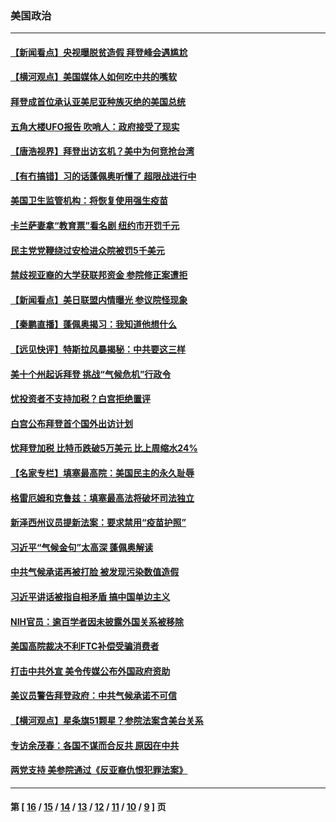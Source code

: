 ### 美国政治
---
#### [【新闻看点】央视曝脱贫造假 拜登峰会遇尴尬](../../pages/ncid1078159/n12903139.md) 
#### [【横河观点】美国媒体人如何吃中共的嘴软](../../pages/ncid1078159/n12903156.md) 
#### [拜登成首位承认亚美尼亚种族灭绝的美国总统](../../pages/ncid1078159/n12902905.md) 
#### [五角大楼UFO报告 吹哨人：政府接受了现实](../../pages/ncid1078159/n12902746.md) 
#### [【唐浩视界】拜登出访玄机？美中为何竞抢台湾](../../pages/ncid1078159/n12902436.md) 
#### [【有冇搞错】习的话蓬佩奥听懂了 超限战进行中](../../pages/ncid1078159/n12901484.md) 
#### [美国卫生监管机构：将恢复使用强生疫苗](../../pages/ncid1078159/n12902155.md) 
#### [卡兰萨妻拿“教育票”看名剧 纽约市开罚千元](../../pages/ncid1078159/n12901976.md) 
#### [民主党党鞭绕过安检进众院被罚5千美元](../../pages/ncid1078159/n12901830.md) 
#### [禁歧视亚裔的大学获联邦资金 参院修正案遭拒](../../pages/ncid1078159/n12901838.md) 
#### [【新闻看点】美日联盟内情曝光 参议院怪现象](../../pages/ncid1078159/n12901170.md) 
#### [【秦鹏直播】蓬佩奥揭习：我知道他想什么](../../pages/ncid1078159/n12901540.md) 
#### [【远见快评】特斯拉风暴揭秘：中共要这三样](../../pages/ncid1078159/n12901519.md) 
#### [美十个州起诉拜登 挑战“气候危机”行政令](../../pages/ncid1078159/n12901504.md) 
#### [忧投资者不支持加税？白宫拒绝置评](../../pages/ncid1078159/n12901222.md) 
#### [白宫公布拜登首个国外出访计划](../../pages/ncid1078159/n12901227.md) 
#### [忧拜登加税 比特币跌破5万美元 比上周缩水24%](../../pages/ncid1078159/n12901205.md) 
#### [【名家专栏】填塞最高院：美国民主的永久耻辱](../../pages/ncid1078159/n12900598.md) 
#### [格雷厄姆和克鲁兹：填塞最高法将破坏司法独立](../../pages/ncid1078159/n12901097.md) 
#### [新泽西州议员提新法案：要求禁用“疫苗护照”](../../pages/ncid1078159/n12899080.md) 
#### [习近平“气候金句”太高深 蓬佩奥解读](../../pages/ncid1078159/n12900990.md) 
#### [中共气候承诺再被打脸 被发现污染数值造假](../../pages/ncid1078159/n12900385.md) 
#### [习近平讲话被指自相矛盾 搞中国单边主义](../../pages/ncid1078159/n12900904.md) 
#### [NIH官员：逾百学者因未披露外国关系被移除](../../pages/ncid1078159/n12900573.md) 
#### [美国高院裁决不利FTC补偿受骗消费者](../../pages/ncid1078159/n12900668.md) 
#### [打击中共外宣 美令传媒公布外国政府资助](../../pages/ncid1078159/n12900339.md) 
#### [美议员警告拜登政府：中共气候承诺不可信](../../pages/ncid1078159/n12899435.md) 
#### [【横河观点】星条旗51颗星？参院法案含美台关系](../../pages/ncid1078159/n12899168.md) 
#### [专访余茂春：各国不谋而合反共 原因在中共](../../pages/ncid1078159/n12899281.md) 
#### [两党支持 美参院通过《反亚裔仇恨犯罪法案》](../../pages/ncid1078159/n12899160.md) 

---
#### 第 [ [16](./16.md) / [15](./15.md) / [14](./14.md) / [13](./13.md) / [12](./12.md) / [11](./11.md) / [10](./10.md) / [9](./9.md) ] 页

